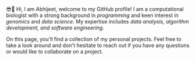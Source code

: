 




:sunglasses::speech_balloon:  Hi, I am Abhijeet, welcome to my GitHub profile! I am a computational biologist with a strong background in *programming* and keen interest in *genomics* and *data science*. My expertise includes *data analysis, algorithm development, and software engineering*. 

On this page, you'll find a collection of my personal projects. Feel free to take a look around and don't hesitate to reach out if you have any questions or would like to collaborate on a project.

